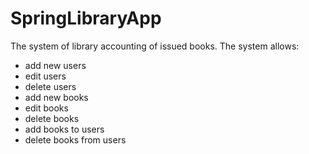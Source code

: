 # SpringLibraryApp
The system of library accounting of issued books. The system allows:
- add new users
- edit users
- delete users
- add new books
- edit books
- delete books
- add books to users
- delete books from users
